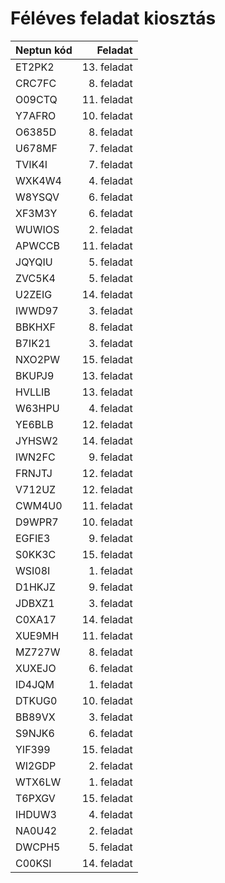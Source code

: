 # Féléves feladat kiosztás

| Neptun kód | Feladat |
| ---------- | ------: |
| ET2PK2 | 13. feladat |
| CRC7FC | 8. feladat  |
| O09CTQ | 11. feladat |
| Y7AFRO | 10. feladat |
| O6385D | 8. feladat  |
| U678MF | 7. feladat  |
| TVIK4I | 7. feladat  |
| WXK4W4 | 4. feladat  |
| W8YSQV | 6. feladat  |
| XF3M3Y | 6. feladat  |
| WUWIOS | 2. feladat  |
| APWCCB | 11. feladat |
| JQYQIU | 5. feladat  |
| ZVC5K4 | 5. feladat  |
| U2ZEIG | 14. feladat |
| IWWD97 | 3. feladat  |
| BBKHXF | 8. feladat  |
| B7IK21 | 3. feladat  |
| NXO2PW | 15. feladat |
| BKUPJ9 | 13. feladat |
| HVLLIB | 13. feladat |
| W63HPU | 4. feladat  |
| YE6BLB | 12. feladat |
| JYHSW2 | 14. feladat |
| IWN2FC | 9. feladat  |
| FRNJTJ | 12. feladat |
| V712UZ | 12. feladat |
| CWM4U0 | 11. feladat |
| D9WPR7 | 10. feladat |
| EGFIE3 | 9. feladat  |
| S0KK3C | 15. feladat |
| WSI08I | 1. feladat  |
| D1HKJZ | 9. feladat  |
| JDBXZ1 | 3. feladat  |
| C0XA17 | 14. feladat |
| XUE9MH | 11. feladat |
| MZ727W | 8. feladat  |
| XUXEJO | 6. feladat  |
| ID4JQM | 1. feladat  |
| DTKUG0 | 10. feladat |
| BB89VX | 3. feladat  |
| S9NJK6 | 6. feladat  |
| YIF399 | 15. feladat |
| WI2GDP | 2. feladat  |
| WTX6LW | 1. feladat  |
| T6PXGV | 15. feladat |
| IHDUW3 | 4. feladat  |
| NA0U42 | 2. feladat  |
| DWCPH5 | 5. feladat  |
| C00KSI | 14. feladat |
